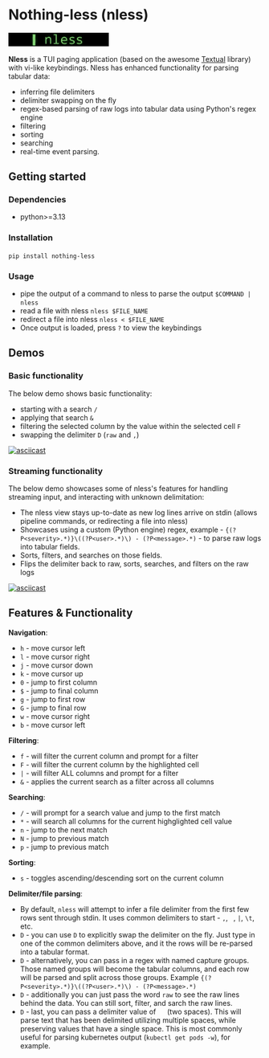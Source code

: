 # Nothing-less (nless)

<img src="./docs/assets/nless-logo.png" width="200px"/>  

**Nless** is a TUI paging application (based on the awesome [Textual](https://textual.textualize.io/) library) with vi-like keybindings.
Nless has enhanced functionality for parsing tabular data:
- inferring file delimiters
- delimiter swapping on the fly
- regex-based parsing of raw logs into tabular data using Python's regex engine
- filtering
- sorting
- searching
- real-time event parsing.


## Getting started
### Dependencies
- python>=3.13
### Installation
`pip install nothing-less`
### Usage
- pipe the output of a command to nless to parse the output `$COMMAND | nless`
- read a file with nless `nless $FILE_NAME`
- redirect a file into nless `nless < $FILE_NAME`
- Once output is loaded, press `?` to view the keybindings

## Demos
### Basic functionality
The below demo shows basic functionality:
- starting with a search `/`
- applying that search `&`
- filtering the selected column by the value within the selected cell `F`
- swapping the delimiter `D` (`raw` and `,`)
  
[![asciicast](https://asciinema.org/a/k8MOUx01XxnK7Lo9iTcM9QOpg.svg)](https://asciinema.org/a/k8MOUx01XxnK7Lo9iTcM9QOpg)  
  
### Streaming functionality
The below demo showcases some of nless's features for handling streaming input, and interacting with unknown delimitation:
- The nless view stays up-to-date as new log lines arrive on stdin (allows pipeline commands, or redirecting a file into nless)
- Showcases using a custom (Python engine) regex, example - `{(?P<severity>.*)}\((?P<user>.*)\) - (?P<message>.*)` - to parse raw logs into tabular fields.
- Sorts, filters, and searches on those fields.
- Flips the delimiter back to raw, sorts, searches, and filters on the raw logs
  
[![asciicast](https://asciinema.org/a/IeHSjycb9obCYTVxu7ZDH8WO5.svg)](https://asciinema.org/a/IeHSjycb9obCYTVxu7ZDH8WO5)  
  
## Features & Functionality
**Navigation**:
- `h` - move cursor left
- `l` - move cursor right
- `j` - move cursor down
- `k` - move cursor up
- `0` - jump to first column
- `$` - jump to final column
- `g` - jump to first row
- `G` - jump to final row
- `w` - move cursor right
- `b` - move cursor left

**Filtering**:
- `f` - will filter the current column and prompt for a filter
- `F` - will filter the current column by the highlighted cell
- `|` - will filter ALL columns and prompt for a filter
- `&` - applies the current search as a filter across all columns

**Searching**:
- `/` - will prompt for a search value and jump to the first match
- `*` - will search all columns for the current highglighted cell value
- `n` - jump to the next match
- `N` - jump to previous match
- `p` - jump to previous match

**Sorting**:
- `s` - toggles ascending/descending sort on the current column

**Delimiter/file parsing**:
- By default, `nless` will attempt to infer a file delimiter from the first few rows sent through stdin. It uses common delimiters to start - `,`, ` `, `|`, `\t`, etc.
- `D` - you can use `D` to explicitly swap the delimiter on the fly. Just type in one of the common delimiters above, and it the rows will be re-parsed into a tabular format.
- `D` - alternatively, you can pass in a regex with named capture groups. Those named groups will become the tabular columns, and each row will be parsed and split across those groups. Example `{(?P<severity>.*)}\((?P<user>.*)\) - (?P<message>.*)`
- `D` - additionally you can just pass the word `raw` to see the raw lines behind the data. You can still sort, filter, and sarch the raw lines.
- `D` - last, you can pass a delimiter value of `  ` (two spaces). This will parse text that has been delimited utilizing multiple spaces, while preserving values that have a single space. This is most commonly useful for parsing kubernetes output (`kubectl get pods -w`), for example.
